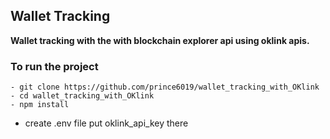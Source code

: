 ## Wallet Tracking

**Wallet tracking with the with blockchain explorer api using oklink apis.**

### To run the project

```shell
- git clone https://github.com/prince6019/wallet_tracking_with_OKlink
- cd wallet_tracking_with_OKlink
- npm install
```

- create .env file
  put oklink_api_key there
